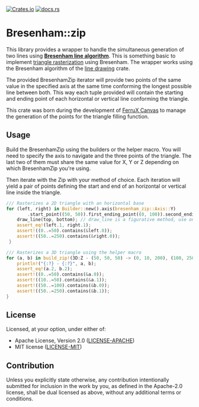 [![Crates.io](https://img.shields.io/crates/v/bresenham_zip)](https://crates.io/crates/bresenham_zip)
[![docs.rs](https://img.shields.io/docsrs/bresenham_zip)](https://doc.rs/bresenham_zip)

# Bresenham::zip

This library provides a wrapper to handle the simultaneous generation of two lines using [**Bresenham line algorithm**](https://en.wikipedia.org/wiki/Bresenham%27s_line_algorithm).
This is something basic to implement [triangle rasterization](http://www.sunshine2k.de/coding/java/TriangleRasterization/TriangleRasterization.html)
using Bresenham. The wrapper works using the Bresenham algorithm of the [line drawing](https://crates.io/crates/line_drawing) crate. 

The provided BresenhamZip iterator will provide two points of the same value in the specified axis at the same time conforming the 
longest possible line between both. This way each tuple provided will contain the starting and ending point of each
horizontal or vertical line conforming the triangle.

This crate was born during the development of [FerruX Canvas](https://crates.io/crates/ferrux_canvas) to manage the
generation of the points for the triangle filling function.

## Usage

Build the BresenhamZip using the builders or the helper macro.
You will need to specify the axis to navigate and the three points of the triangle. 
The last two of them must share the same value for X, Y or Z depending on which BresenhamZip you're using.

Then iterate with the Zip with your method of choice. Each iteration will yield a pair of points defining the start and end of an horizontal or vertical line inside the triangle.

```rust
/// Rasterizes a 2D triangle with an horizontal base
for (left, right) in Builder::new().axis(bresenham_zip::Axis::Y)
        .start_point((50, 50)).first_ending_point((0, 100)).second_ending_point((250, 100)).build()? {
    draw_line(top, bottom); // draw_line is a figurative method, use one of your project
    assert_eq!(left.1, right.1);
    assert!((0..=50).contains(&left.0));
    assert!((50..=250).contains(&right.0));
 }
```

```rust
/// Rasterizes a 3D triangle using the helper macro
for (a, b) in build_zip!(3D:Z - (50, 50, 50) -> (0, 10, 200), (100, 250, 200))? {
    println!("{:?} - {:?}", a, b);
    assert_eq!(a.2, b.2);
    assert!((0..=50).contains(&a.0));
    assert!((10..=50).contains(&a.1));
    assert!((50..=100).contains(&b.0));
    assert!((50..=250).contains(&b.1));
}
```

## License

Licensed, at your option, under either of:

* Apache License, Version 2.0 ([LICENSE-APACHE](LICENSE-APACHE))
* MIT license ([LICENSE-MIT](LICENSE-MIT))

## Contribution

Unless you explicitly state otherwise, any contribution intentionally submitted
for inclusion in the work by you, as defined in the Apache-2.0 license, shall be
dual licensed as above, without any additional terms or conditions.